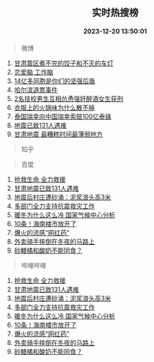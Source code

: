 <div align="center"><h2>实时热搜榜</h2><h4>2023-12-20 13:50:01</h4></div>

> 微博  

1. [甘肃震区煮不完的饺子和不灭的车灯](https://s.weibo.com/weibo?q=%23%E7%94%98%E8%82%83%E9%9C%87%E5%8C%BA%E7%85%AE%E4%B8%8D%E5%AE%8C%E7%9A%84%E9%A5%BA%E5%AD%90%E5%92%8C%E4%B8%8D%E7%81%AD%E7%9A%84%E8%BD%A6%E7%81%AF%23&t=31&band_rank=1&Refer=top)<br />
2. [恋爱脑 工作脑](https://s.weibo.com/weibo?q=%E6%81%8B%E7%88%B1%E8%84%91%20%E5%B7%A5%E4%BD%9C%E8%84%91&t=31&band_rank=2&Refer=top)<br />
3. [14亿多同胞是你们的坚强后盾](https://s.weibo.com/weibo?q=%2314%E4%BA%BF%E5%A4%9A%E5%90%8C%E8%83%9E%E6%98%AF%E4%BD%A0%E4%BB%AC%E7%9A%84%E5%9D%9A%E5%BC%BA%E5%90%8E%E7%9B%BE%23&t=31&band_rank=3&Refer=top)<br />
4. [哈尔滨退票事件](https://s.weibo.com/weibo?q=%E5%93%88%E5%B0%94%E6%BB%A8%E9%80%80%E7%A5%A8%E4%BA%8B%E4%BB%B6&t=31&band_rank=4&Refer=top)<br />
5. [2名技校男生互相怂恿强奸醉酒女生获刑](https://s.weibo.com/weibo?q=%232%E5%90%8D%E6%8A%80%E6%A0%A1%E7%94%B7%E7%94%9F%E4%BA%92%E7%9B%B8%E6%80%82%E6%81%BF%E5%BC%BA%E5%A5%B8%E9%86%89%E9%85%92%E5%A5%B3%E7%94%9F%E8%8E%B7%E5%88%91%23&t=31&band_rank=5&Refer=top)<br />
6. [衣服上的火锅味为什么散不掉](https://s.weibo.com/weibo?q=%23%E8%A1%A3%E6%9C%8D%E4%B8%8A%E7%9A%84%E7%81%AB%E9%94%85%E5%91%B3%E4%B8%BA%E4%BB%80%E4%B9%88%E6%95%A3%E4%B8%8D%E6%8E%89%23&t=31&band_rank=6&Refer=top)<br />
7. [泰国瑞幸向中国瑞幸索赔100亿泰铢](https://s.weibo.com/weibo?q=%23%E6%B3%B0%E5%9B%BD%E7%91%9E%E5%B9%B8%E5%90%91%E4%B8%AD%E5%9B%BD%E7%91%9E%E5%B9%B8%E7%B4%A2%E8%B5%94100%E4%BA%BF%E6%B3%B0%E9%93%A2%23&t=31&band_rank=7&Refer=top)<br />
8. [地震已致131人遇难](https://s.weibo.com/weibo?q=%23%E5%9C%B0%E9%9C%87%E5%B7%B2%E8%87%B4131%E4%BA%BA%E9%81%87%E9%9A%BE%23&t=31&band_rank=8&Refer=top)<br />
9. [甘肃地震 最糟糕时间最薄弱地方](https://s.weibo.com/weibo?q=%E7%94%98%E8%82%83%E5%9C%B0%E9%9C%87%20%E6%9C%80%E7%B3%9F%E7%B3%95%E6%97%B6%E9%97%B4%E6%9C%80%E8%96%84%E5%BC%B1%E5%9C%B0%E6%96%B9&t=31&band_rank=9&Refer=top)<br />

> 知乎  


> 百度  

1. [抢救生命 全力救援](https://www.baidu.com/s?wd=%E6%8A%A2%E6%95%91%E7%94%9F%E5%91%BD+%E5%85%A8%E5%8A%9B%E6%95%91%E6%8F%B4&sa=fyb_news&rsv_dl=fyb_news)<br />
2. [甘肃地震已致131人遇难](https://www.baidu.com/s?wd=%E7%94%98%E8%82%83%E5%9C%B0%E9%9C%87%E5%B7%B2%E8%87%B4131%E4%BA%BA%E9%81%87%E9%9A%BE&sa=fyb_news&rsv_dl=fyb_news)<br />
3. [地震后村庄遭砂涌：泥浆浪头高3米](https://www.baidu.com/s?wd=%E5%9C%B0%E9%9C%87%E5%90%8E%E6%9D%91%E5%BA%84%E9%81%AD%E7%A0%82%E6%B6%8C%EF%BC%9A%E6%B3%A5%E6%B5%86%E6%B5%AA%E5%A4%B4%E9%AB%983%E7%B1%B3&sa=fyb_news&rsv_dl=fyb_news)<br />
4. [多部门全力支持抗震救灾工作](https://www.baidu.com/s?wd=%E5%A4%9A%E9%83%A8%E9%97%A8%E5%85%A8%E5%8A%9B%E6%94%AF%E6%8C%81%E6%8A%97%E9%9C%87%E6%95%91%E7%81%BE%E5%B7%A5%E4%BD%9C&sa=fyb_news&rsv_dl=fyb_news)<br />
5. [暖冬为什么这么冷 国家气候中心分析](https://www.baidu.com/s?wd=%E6%9A%96%E5%86%AC%E4%B8%BA%E4%BB%80%E4%B9%88%E8%BF%99%E4%B9%88%E5%86%B7+%E5%9B%BD%E5%AE%B6%E6%B0%94%E5%80%99%E4%B8%AD%E5%BF%83%E5%88%86%E6%9E%90&sa=fyb_news&rsv_dl=fyb_news)<br />
6. [10条！海南楼市放开了](https://www.baidu.com/s?wd=10%E6%9D%A1%EF%BC%81%E6%B5%B7%E5%8D%97%E6%A5%BC%E5%B8%82%E6%94%BE%E5%BC%80%E4%BA%86&sa=fyb_news&rsv_dl=fyb_news)<br />
7. [爆火的流感“网红药”](https://www.baidu.com/s?wd=%E7%88%86%E7%81%AB%E7%9A%84%E6%B5%81%E6%84%9F%E2%80%9C%E7%BD%91%E7%BA%A2%E8%8D%AF%E2%80%9D&sa=fyb_news&rsv_dl=fyb_news)<br />
8. [外卖骑手摔倒在冬夜的马路上](https://www.baidu.com/s?wd=%E5%A4%96%E5%8D%96%E9%AA%91%E6%89%8B%E6%91%94%E5%80%92%E5%9C%A8%E5%86%AC%E5%A4%9C%E7%9A%84%E9%A9%AC%E8%B7%AF%E4%B8%8A&sa=fyb_news&rsv_dl=fyb_news)<br />
9. [砂糖橘和酸奶不能同食？](https://www.baidu.com/s?wd=%E7%A0%82%E7%B3%96%E6%A9%98%E5%92%8C%E9%85%B8%E5%A5%B6%E4%B8%8D%E8%83%BD%E5%90%8C%E9%A3%9F%EF%BC%9F&sa=fyb_news&rsv_dl=fyb_news)<br />

> 哔哩哔哩  

1. [抢救生命 全力救援](https://www.baidu.com/s?wd=%E6%8A%A2%E6%95%91%E7%94%9F%E5%91%BD+%E5%85%A8%E5%8A%9B%E6%95%91%E6%8F%B4&sa=fyb_news&rsv_dl=fyb_news)<br />
2. [甘肃地震已致131人遇难](https://www.baidu.com/s?wd=%E7%94%98%E8%82%83%E5%9C%B0%E9%9C%87%E5%B7%B2%E8%87%B4131%E4%BA%BA%E9%81%87%E9%9A%BE&sa=fyb_news&rsv_dl=fyb_news)<br />
3. [地震后村庄遭砂涌：泥浆浪头高3米](https://www.baidu.com/s?wd=%E5%9C%B0%E9%9C%87%E5%90%8E%E6%9D%91%E5%BA%84%E9%81%AD%E7%A0%82%E6%B6%8C%EF%BC%9A%E6%B3%A5%E6%B5%86%E6%B5%AA%E5%A4%B4%E9%AB%983%E7%B1%B3&sa=fyb_news&rsv_dl=fyb_news)<br />
4. [多部门全力支持抗震救灾工作](https://www.baidu.com/s?wd=%E5%A4%9A%E9%83%A8%E9%97%A8%E5%85%A8%E5%8A%9B%E6%94%AF%E6%8C%81%E6%8A%97%E9%9C%87%E6%95%91%E7%81%BE%E5%B7%A5%E4%BD%9C&sa=fyb_news&rsv_dl=fyb_news)<br />
5. [暖冬为什么这么冷 国家气候中心分析](https://www.baidu.com/s?wd=%E6%9A%96%E5%86%AC%E4%B8%BA%E4%BB%80%E4%B9%88%E8%BF%99%E4%B9%88%E5%86%B7+%E5%9B%BD%E5%AE%B6%E6%B0%94%E5%80%99%E4%B8%AD%E5%BF%83%E5%88%86%E6%9E%90&sa=fyb_news&rsv_dl=fyb_news)<br />
6. [10条！海南楼市放开了](https://www.baidu.com/s?wd=10%E6%9D%A1%EF%BC%81%E6%B5%B7%E5%8D%97%E6%A5%BC%E5%B8%82%E6%94%BE%E5%BC%80%E4%BA%86&sa=fyb_news&rsv_dl=fyb_news)<br />
7. [爆火的流感“网红药”](https://www.baidu.com/s?wd=%E7%88%86%E7%81%AB%E7%9A%84%E6%B5%81%E6%84%9F%E2%80%9C%E7%BD%91%E7%BA%A2%E8%8D%AF%E2%80%9D&sa=fyb_news&rsv_dl=fyb_news)<br />
8. [外卖骑手摔倒在冬夜的马路上](https://www.baidu.com/s?wd=%E5%A4%96%E5%8D%96%E9%AA%91%E6%89%8B%E6%91%94%E5%80%92%E5%9C%A8%E5%86%AC%E5%A4%9C%E7%9A%84%E9%A9%AC%E8%B7%AF%E4%B8%8A&sa=fyb_news&rsv_dl=fyb_news)<br />
9. [砂糖橘和酸奶不能同食？](https://www.baidu.com/s?wd=%E7%A0%82%E7%B3%96%E6%A9%98%E5%92%8C%E9%85%B8%E5%A5%B6%E4%B8%8D%E8%83%BD%E5%90%8C%E9%A3%9F%EF%BC%9F&sa=fyb_news&rsv_dl=fyb_news)<br />
